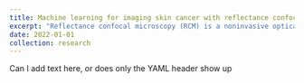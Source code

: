```yaml
---
title: Machine learning for imaging skin cancer with reflectance confocal microscopy
excerpt: "Reflectance confocal microscopy (RCM) is a noninvasive optical imaging modality capable of achieving cellular resolution that is currently used to rapidly diagnose skin cancer. I'm working on developing machine learning algorithms that will make it possible for the next generation of RCM microscopes smaller, faster, and cheaper. <br/><img src="/images/exampleRCMImage.png" width="400" height="400" alt="RCM image of healthy skin"><br/>"
date: 2022-01-01
collection: research
---
```


Can I add text here, or does only the YAML header show up
